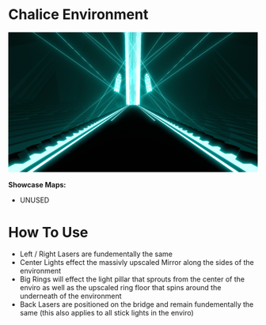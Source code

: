 # Chalice Environment
![Chalice Environment](<Chalice.png>)

**Showcase Maps:**
- UNUSED

# How To Use

- Left / Right Lasers are fundementally the same
- Center Lights effect the massivly upscaled Mirror along the sides of the environment
- Big Rings will effect the light pillar that sprouts from the center of the enviro as well as the upscaled ring floor that spins around the underneath of the environment
- Back Lasers are positioned on the bridge and remain fundementally the same (this also applies to all stick lights in the enviro)